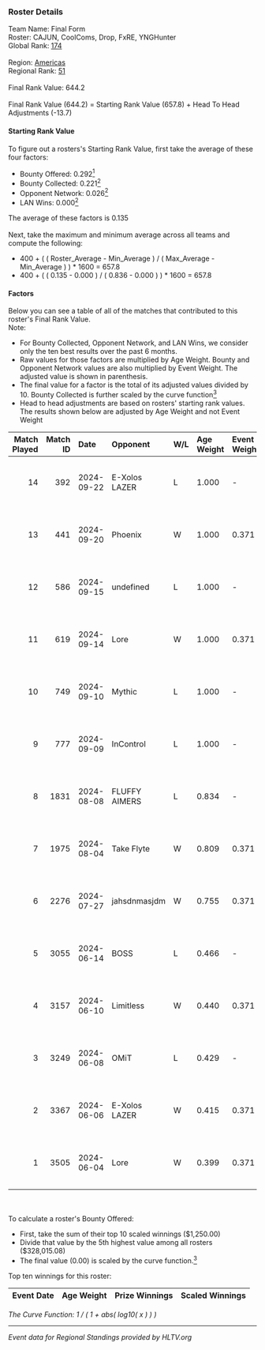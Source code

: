 ### Roster Details<br />
Team Name: Final Form<br />
Roster: CAJUN, CoolComs, Drop, FxRE, YNGHunter<br />
Global Rank: [174](../../standings_global_2024_10_02.md)<br />
<br />
Region: [Americas]( ../../standings_americas_2024_10_02.md)<br />
Regional Rank: [51]( ../../standings_americas_2024_10_02.md)<br />
<br />
Final Rank Value:  644.2<br />
<br />
Final Rank Value (644.2) = Starting Rank Value (657.8) + Head To Head Adjustments (-13.7)<br />

#### Starting Rank Value<br />
To figure out a rosters's Starting Rank Value, first take the average of these four factors:<br />
- Bounty Offered: 0.292[<sup>1</sup>](#table2)
- Bounty Collected: 0.221[<sup>2</sup>](#table1)
- Opponent Network: 0.026[<sup>2</sup>](#table1)
- LAN Wins: 0.000[<sup>2</sup>](#table1)

The average of these factors is 0.135<br />
<br />
Next, take the maximum and minimum average across all teams and compute the following:<br />
- 400 + ( ( Roster_Average - Min_Average ) / ( Max_Average - Min_Average ) ) * 1600 = 657.8
- 400 + ( ( 0.135 - 0.000 ) / ( 0.836 - 0.000 ) ) * 1600 = 657.8


#### Factors<br />
Below you can see a table of all of the matches that contributed to this roster's Final Rank Value.<br />
Note:<br />

- For Bounty Collected, Opponent Network, and LAN Wins, we consider only the ten best results over the past 6 months.
- Raw values for those factors are multiplied by Age Weight. Bounty and Opponent Network values are also multiplied by Event Weight. The adjusted value is shown in parenthesis.
- The final value for a factor is the total of its adjusted values divided by 10. Bounty Collected is further scaled by the curve function[<sup>3</sup>](#curveFunction)
- Head to head adjustments are based on rosters' starting rank values. The results shown below are adjusted by Age Weight and not Event Weight
<span id="table1"></span><br />


| Match Played | Match ID | Date       | Opponent      | W/L | Age Weight | Event Weight | Bounty Collected | Opponent Network | LAN Wins  | H2H Adj. | Roster                                 |
| -: | -: | :- | :- | :- | :- | :- | :- | :- | :- | -: | :- |
|           14 |      392 | 2024-09-22 | E-Xolos LAZER | L   | 1.000      | -            | -                | -                | -         |    -9.93 | CAJUN, CoolComs, Drop, FxRE, YNGHunter |
|           13 |      441 | 2024-09-20 | Phoenix       | W   | 1.000      | 0.371        | 0.002 (0.001)    | 0.167 (0.062)    | 0 (0.000) |    15.19 | CAJUN, CoolComs, Drop, FxRE, YNGHunter |
|           12 |      586 | 2024-09-15 | undefined     | L   | 1.000      | -            | -                | -                | -         |   -10.91 | CAJUN, CoolComs, Drop, FxRE, Zzeus     |
|           11 |      619 | 2024-09-14 | Lore          | W   | 1.000      | 0.371        | 0.000 (0.000)    | 0.103 (0.038)    | 0 (0.000) |     9.63 | CAJUN, CoolComs, Drop, FxRE, YNGHunter |
|           10 |      749 | 2024-09-10 | Mythic        | L   | 1.000      | -            | -                | -                | -         |   -13.70 | CAJUN, CoolComs, Drop, FxRE, Zzeus     |
|            9 |      777 | 2024-09-09 | InControl     | L   | 1.000      | -            | -                | -                | -         |   -15.05 | CAJUN, CoolComs, Drop, FxRE, Zzeus     |
|            8 |     1831 | 2024-08-08 | FLUFFY AIMERS | L   | 0.834      | -            | -                | -                | -         |   -10.82 | CAJUN, CoolComs, Drop, Fruitcupx, FxRE |
|            7 |     1975 | 2024-08-04 | Take Flyte    | W   | 0.809      | 0.371        | 0.004 (0.001)    | 0.261 (0.078)    | 0 (0.000) |    14.62 | CAJUN, CoolComs, Drop, Fruitcupx, FxRE |
|            6 |     2276 | 2024-07-27 | jahsdnmasjdm  | W   | 0.755      | 0.371        | 0.000 (0.000)    | 0.000 (0.000)    | 0 (0.000) |     4.42 | CAJUN, CoolComs, Drop, Fruitcupx, FxRE |
|            5 |     3055 | 2024-06-14 | BOSS          | L   | 0.466      | -            | -                | -                | -         |    -5.64 | CoolComs, Drop, Fruitcupx, FxRE, JoSoo |
|            4 |     3157 | 2024-06-10 | Limitless     | W   | 0.440      | 0.371        | 0.001 (0.000)    | 0.051 (0.008)    | 0 (0.000) |     5.54 | CoolComs, Drop, Fruitcupx, FxRE, JoSoo |
|            3 |     3249 | 2024-06-08 | OMiT          | L   | 0.429      | -            | -                | -                | -         |    -7.72 | CoolComs, Drop, Fruitcupx, FxRE, JoSoo |
|            2 |     3367 | 2024-06-06 | E-Xolos LAZER | W   | 0.415      | 0.371        | 0.006 (0.001)    | 0.452 (0.069)    | 0 (0.000) |     8.33 | CoolComs, Drop, Fruitcupx, FxRE, JoSoo |
|            1 |     3505 | 2024-06-04 | Lore          | W   | 0.399      | 0.371        | 0.000 (0.000)    | 0.000 (0.000)    | 0 (0.000) |     2.39 | CoolComs, Drop, Fruitcupx, FxRE, JoSoo |

<br />
<span id="table2"></span><br />
To calculate a roster's Bounty Offered:<br />

- First, take the sum of their top 10 scaled winnings ($1,250.00)
- Divide that value by the 5th highest value among all rosters ($328,015.08)
- The final value (0.00) is scaled by the curve function.[<sup>3</sup>](#curveFunction)

Top ten winnings for this roster:<br />

| Event Date | Age Weight | Prize Winnings | Scaled Winnings |
| :- | -: | :- | :- |


<span id="curveFunction"></span>_The Curve Function: 1 / ( 1 + abs( log10( x ) ) )_<br />

---
_Event data for Regional Standings provided by HLTV.org_<br />
